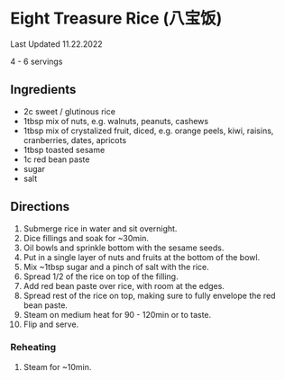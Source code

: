 # Eight Treasure Rice (八宝饭)

Last Updated 11.22.2022

4 - 6 servings

## Ingredients

* 2c sweet / glutinous rice
* 1tbsp mix of nuts, e.g. walnuts, peanuts, cashews
* 1tbsp mix of crystalized fruit, diced, e.g. orange peels, kiwi, raisins, cranberries,
  dates, apricots
* 1tbsp toasted sesame
* 1c red bean paste
* sugar
* salt

## Directions

1. Submerge rice in water and sit overnight.
1. Dice fillings and soak for ~30min.
1. Oil bowls and sprinkle bottom with the sesame seeds.
1. Put in a single layer of nuts and fruits at the bottom of the bowl.
1. Mix ~1tbsp sugar and a pinch of salt with the rice.
1. Spread 1/2 of the rice on top of the filling.
1. Add red bean paste over rice, with room at the edges.
1. Spread rest of the rice on top, making sure to fully envelope the red bean
   paste.
1. Steam on medium heat for 90 - 120min or to taste.
1. Flip and serve.

### Reheating

1. Steam for ~10min.
